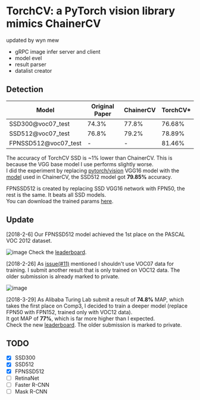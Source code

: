 # TorchCV: a PyTorch vision library mimics ChainerCV
updated by wyn mew 

* gRPC image infer server and client
* model evel 
* result parser
* datalist creator

## Detection
| Model                | Original Paper | ChainerCV  | TorchCV*  |
| -------------------- | -------------- | ---------- | -------   |
| SSD300@voc07_test    | 74.3%          | 77.8%      |  76.68%   |
| SSD512@voc07_test    | 76.8%          | 79.2%      |  78.89%   |
| FPNSSD512@voc07_test | -              | -          |  81.46%   |

The accuracy of TorchCV SSD is ~1% lower than ChainerCV. This is because the VGG base model I use performs slightly worse.  
I did the experiment by replacing [pytorch/vision](https://github.com/pytorch/vision) VGG16 model with the [model](https://github.com/chainer/chainercv/blob/master/chainercv/links/model/ssd/ssd_vgg16.py#L298) used in ChainerCV, the SSD512 model got __79.85%__ accuracy.

FPNSSD512 is created by replacing SSD VGG16 network with FPN50, the rest is the same. It beats all SSD models.  
You can download the trained params [here](https://drive.google.com/open?id=1yy_kUnm_hZR3uk9yLcaQSMwxVn7wApTU).

## Update
[2018-2-6] Our FPNSSD512 model achieved the 1st place on the PASCAL VOC 2012 dataset.

![image](https://user-images.githubusercontent.com/10502826/35849236-d8f0ec26-0b5b-11e8-8e13-15b08ac40c8d.png)
Check the [leaderboard](http://host.robots.ox.ac.uk:8080/leaderboard/displaylb.php?challengeid=11&compid=3#KEY_FPNSSD).

[2018-2-26] As [issue(#11)](https://github.com/kuangliu/torchcv/issues/11) mentioned I shouldn't use VOC07 data for training. I submit another result that is only trained on VOC12 data. The older submission is already marked to private.

![image](https://user-images.githubusercontent.com/10502826/36658797-1938173a-1b0d-11e8-810f-b1b85662ce4b.png)

[2018-3-29] As Alibaba Turing Lab submit a result of __74.8%__ MAP, which takes the first place on Comp3, I decided to train a deeper model (replace FPN50 with FPN152, trained only with VOC12 data).  
It got MAP of __77%__, which is far more higher than I expected.  
Check the new [leaderboard](http://host.robots.ox.ac.uk:8080/leaderboard/displaylb.php?challengeid=11&compid=3#KEY_FPNSSD). The older submission is marked to private.

## TODO
- [x] SSD300
- [x] SSD512
- [x] FPNSSD512
- [ ] RetinaNet
- [ ] Faster R-CNN
- [ ] Mask R-CNN
